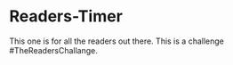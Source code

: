 # Readers-Timer
This one is for all the readers out there. This is a challenge #TheReadersChallange. 
